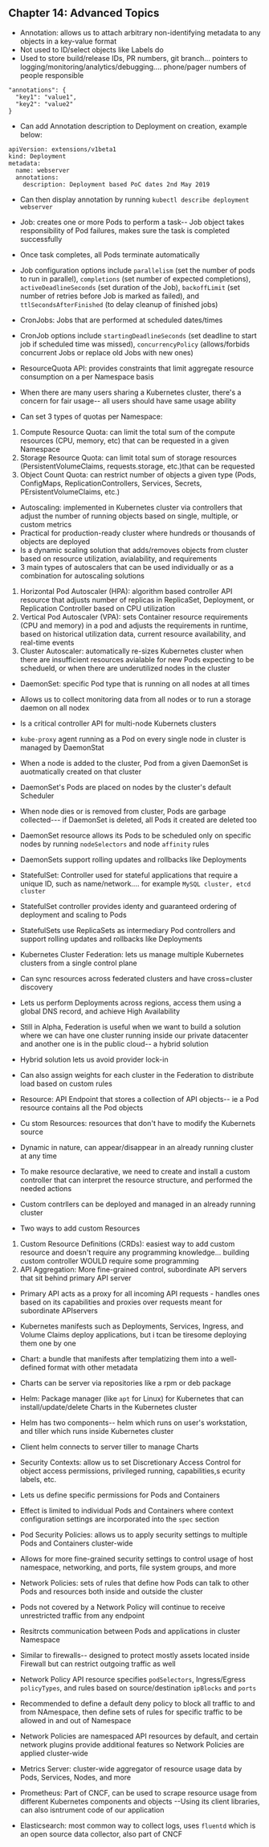 
## Chapter 14: Advanced Topics

- Annotation: allows us to attach arbitrary non-identifying metadata to any objects in a key-value format
- Not used to ID/select objects like Labels do
- Used to store build/release IDs, PR numbers, git branch... pointers to logging/monitoring/analytics/debugging.... phone/pager numbers of people responsible
```
"annotations": {
  "key1": "value1",
  "key2": "value2"
}
```
- Can add Annotation description to Deployment on creation, example below:
```
apiVersion: extensions/v1beta1
kind: Deployment
metadata:
  name: webserver
  annotations:
    description: Deployment based PoC dates 2nd May 2019
```
- Can then display annotation by running `kubectl describe deployment webserver`


- Job: creates one or more Pods to perform a task-- Job object takes responsibility of Pod failures, makes sure the task is completed successfully
- Once task completes, all Pods terminate automatically
- Job configuration options include `parallelism` (set the number of pods to run in parallel), `completions` (set number of expected completions), `activeDeadlineSeconds` (set duration of the Job), `backoffLimit` (set number of retries before Job is marked as failed), and `ttlSecondsAfterFinished` (to delay cleanup of finished jobs)
- CronJobs: Jobs that are performed at scheduled dates/times
- CronJob options include `startingDeadlineSeconds` (set deadline to start job if scheduled time was missed), `concurrencyPolicy` (allows/forbids concurrent Jobs or replace old Jobs with new ones)

- ResourceQuota API: provides constraints that limit aggregate resource consumption on a per Namespace basis
- When there are many users sharing a Kubernetes cluster, there's a concern for fair usage-- all users should have same usage ability
- Can set 3 types of quotas per Namespace:
1. Compute Resource Quota: can limit the total sum of the compute resources (CPU, memory, etc) that can be requested in a given Namespace
2. Storage Resource Quota: can limit total sum of storage resources (PersistentVolumeClaims, requests.storage, etc.)that can be requested
3. Object Count Quota: can restrict number of objects a given type (Pods, ConfigMaps, ReplicationControllers, Services, Secrets, PErsistentVolumeClaims, etc.)

- Autoscaling: implemented in Kubernetes cluster via controllers that adjust the number of running objects based on single, multiple, or custom metrics
- Practical for production-ready cluster where hundreds or thousands of objects are deployed
- Is a dynamic scaling solution that adds/removes objects from cluster based on resource utilization, avialability, and requirements
- 3 main types of autoscalers that can be used individually or as a combination for autoscaling solutions
1. Horizontal Pod Autoscaler (HPA): algorithm based controller API resource that adjusts number of replicas in ReplicaSet, Deployment, or Replication Controller based on CPU utilization
2. Vertical Pod Autoscaler (VPA): sets Container resource requirements (CPU and memory) in a pod and adjusts the requirements in runtime, based on historical utilization data, current resource availability, and real-time events
3. Cluster Autoscaler: automatically re-sizes Kubernetes cluster when there are insufficient resources avialable for new Pods expecting to be schedueld, or when there are underutilized nodes in the cluster

- DaemonSet: specific Pod type that is running on all nodes at all times
- Allows us to collect monitoring data from all nodes or to run a storage daemon on all nodex
- Is a critical controller API for multi-node Kubernets clusters
- `kube-proxy` agent running as a Pod on every single node in cluster is managed by DaemonStat
- When a node is added to the cluster, Pod from a given DaemonSet is auotmatically created on that cluster
- DaemonSet's Pods are placed on nodes by the cluster's default Scheduler
- When node dies or is removed from cluster, Pods are garbage collected--- if DaemonSet is deleted, all Pods it created are deleted too
- DaemonSet resource allows its Pods to be scheduled only on specific nodes by running `nodeSelectors` and node `affinity` rules
- DaemonSets support rolling updates and rollbacks like Deployments

- StatefulSet: Controller used for stateful applications that require a unique ID, such as name/network.... for example `MySQL cluster, etcd cluster`
- StatefulSet controller provides identy and guaranteed ordering of deployment and scaling to Pods
- StatefulSets use ReplicaSets as intermediary Pod controllers and support rolling updates and rollbacks like Deployments

- Kubernetes Cluster Federation: lets us manage multiple Kubernetes clusters from a single control plane
- Can sync resources across federated clusters and have cross=cluster discovery
- Lets us perform Deployments across regions, access them using a global DNS record, and achieve High Availability
- Still in Alpha, Federation is useful when we want to build a solution where we can have one cluster running inside our private datacenter and another one is in the public cloud-- a hybrid solution
- Hybrid solution lets us avoid provider lock-in
- Can also assign weights for each cluster in the Federation to distribute load based on custom rules

- Resource: API Endpoint that stores a collection of API objects-- ie a Pod resource contains all the Pod objects
- Cu stom Resources: resources that don't have to modify the Kubernets source
- Dynamic in nature, can appear/disappear in an already running cluster at any time
- To make resource declarative, we need to create and install a custom controller that can interpret the resource structure, and performed the needed actions
- Custom contrllers can be deployed and managed in an already running cluster
- Two ways to add custom Resources
1. Custom Resource Definitions (CRDs): easiest way to add custom resource and doesn't require any programming knowledge... building custom controller WOULD require some programming
2. API Aggregation: More fine-grained control, subordinate API servers that sit behind primary API server
- Primary API acts as a proxy for all incoming API requests - handles ones based on its capabilities and proxies over requests meant for subordinate APIservers

- Kubernetes manifests such as Deployments, Services, Ingress, and Volume Claims deploy applications, but i tcan be tiresome deploying them one by one
- Chart: a bundle that manifests after templatizing them into a well-defined format with other metadata
- Charts can be server via repositories like a rpm or deb package
- Helm: Package manager (like `apt` for Linux) for Kubernetes that can install/update/delete Charts in the Kubernetes cluster
- Helm has two components-- helm which runs on user's workstation, and tiller which runs inside Kubernetes cluster
- Client helm connects to server tiller to manage Charts

- Security Contexts: allow us to set Discretionary Access Control for object access permissions, privileged running, capabilities,s ecurity labels, etc.
- Lets us define specific permissions for Pods and Containers
- Effect is limited to individual Pods and Containers where context configuration settings are incorporated into the `spec` section
- Pod Security Policies: allows us to apply security settings to multiple Pods and Containers cluster-wide
- Allows for more fine-grained security settings to control usage of host namespace, networking, and ports, file system groups, and more

- Network Policies: sets of rules that define how Pods can talk to other Pods and resources both inside and outside the cluster
- Pods not covered by a Network Policy will continue to receive unrestricted traffic from any endpoint
- Resitrcts communication between Pods and applications in cluster Namespace
- Similar to firewalls-- designed to protect mostly assets located inside Firewall but can restrict outgoing traffic as well
- Network Policy API resource specifies `podSelectors`, Ingress/Egress `policyTypes`, and rules based on source/destination `ipBlocks` and `ports`
- Recommended to define a default deny policy to block all traffic to and from NAmespace, then define sets of rules for specific traffic to be allowed in and out of Namespace
- Network Policies are namespaced API resources by default, and certain network plugins provide additional features so Network Policies are applied cluster-wide

- Metrics Server: cluster-wide aggregator of resource usage data by Pods, Services, Nodes, and more
- Prometheus: Part of CNCF, can be used to scrape resource usage from different Kubernetes components and objects
--Using its client libraries, can also isntrument code of our application
- Elasticsearch: most common way to collect logs, uses `fluentd` which is an open source data collector, also part of CNCF
